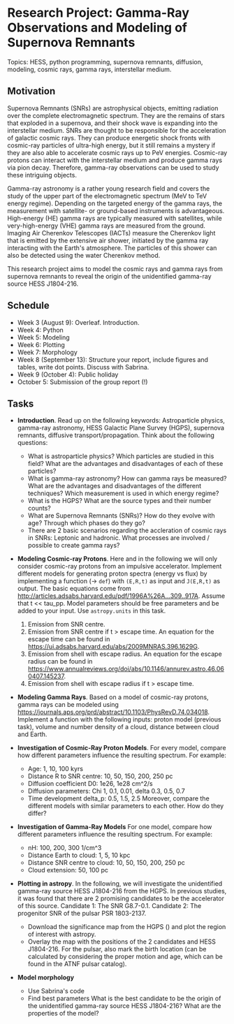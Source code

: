 # Research Project: Gamma-Ray Observations and Modeling of Supernova Remnants

Topics: HESS, python programming, supernova remnants, diffusion, modeling, cosmic rays, gamma rays, interstellar medium.

## Motivation
Supernova Remnants (SNRs) are astrophysical objects, emitting radiation over the complete electromagnetic spectrum.
They are the remains of stars that exploded in a supernova, and their shock wave is expanding into the interstellar medium. 
SNRs are thought to be responsible for the acceleration of galactic cosmic rays.
They can produce energetic shock fronts with cosmic-ray particles of ultra-high energy, but it still remains a mystery if they are also able to accelerate cosmic rays up to PeV energies. 
Cosmic-ray protons can interact with the interstellar medium and produce gamma rays via pion decay. 
Therefore, gamma-ray observations can be used to study these intriguing objects.

Gamma-ray astronomy is a rather young research field and covers the study of the upper part of the electromagnetic spectrum (MeV to TeV energy regime). Depending on the targeted energy of the gamma rays, the measurement with satellite- or ground-based instruments is advantageous. High-energy (HE) gamma rays are typically measured with satellites, while very-high-energy (VHE) gamma rays are measured from the ground. Imaging Air Cherenkov Telescopes (IACTs) measure the Cherenkov light that is emitted by the extensive air shower, initiated by the gamma ray interacting with the Earth's atmosphere. The particles of this shower can also be detected using the water Cherenkov method.

This research project aims to model the cosmic rays and gamma rays from supernova remnants to reveal the origin of the unidentified gamma-ray source HESS J1804-216.


## Schedule
* Week 3 (August 9): Overleaf. Introduction.
* Week 4: Python
* Week 5: Modeling
* Week 6: Plotting
* Week 7: Morphology
* Week 8 (September 13): Structure your report, include figures and tables, write dot points. Discuss with Sabrina.
* Week 9 (October 4): Public holiday
* October 5: Submission of the group report (!)


## Tasks

* **Introduction**. Read up on the following keywords: Astroparticle physics, gamma-ray astronomy, HESS Galactic Plane Survey (HGPS), supernova remnants, diffusive transport/propagation. 
Think about the following questions: 
    - What is astroparticle physics? Which particles are studied in this field? What are the advantages and disadvantages of each of these particles?
    - What is gamma-ray astronomy? How can gamma rays be measured? What are the advantages and disadvantages of the different techniques? Which measurement is used in which energy regime? 
    - What is the HGPS? What are the source types and their number counts?
    - What are Supernova Remnants (SNRs)? How do they evolve with age? Through which phases do they go?
    - There are 2 basic scenarios regarding the accleration of cosmic rays in SNRs: Leptonic and hadronic. What processes are involved / possible to create gamma rays?
    
* **Modeling Cosmic-ray Protons**. Here and in the following we will only consider cosmic-ray protons from an impulsive accelerator. Implement different models for generating proton spectra (energy vs flux) by implementing a function (-> `def`) with `(E,R,t)` as input and `J(E,R,t)` as output. The basic equations come from http://articles.adsabs.harvard.edu/pdf/1996A%26A...309..917A. Assume that t << tau_pp. Model parameters should be free parameters and be added to your input. Use `astropy.units` in this task.

    1. Emission from SNR centre.
    2. Emission from SNR centre if t > escape time. An equation for the escape time can be found in https://ui.adsabs.harvard.edu/abs/2009MNRAS.396.1629G.
    3. Emission from shell with escape radius. An equation for the escape radius can be found in https://www.annualreviews.org/doi/abs/10.1146/annurev.astro.46.060407.145237.
    4. Emission from shell with escape radius if t > escape time.

* **Modeling Gamma Rays**. Based on a model of cosmic-ray protons, gamma rays can be modeled using https://journals.aps.org/prd/abstract/10.1103/PhysRevD.74.034018. Implement a function with the following inputs: proton model (previous task), volume and number density of a cloud, distance between cloud and Earth. 

* **Investigation of Cosmic-Ray Proton Models**. For every model, compare how different parameters influence the resulting spectrum. For example:
    - Age: 1, 10, 100 kyrs
    - Distance R to SNR centre: 10, 50, 150, 200, 250 pc
    - Diffusion coefficient D0: 1e26, 1e28 cm^2/s
    - Diffusion parameters: Chi 1, 0.1, 0.01, delta 0.3, 0.5, 0.7
    - Time development delta_p: 0.5, 1.5, 2.5
Moreover, compare the different models with similar parameters to each other. How do they differ?

* **Investigation of Gamma-Ray Models** For one model, compare how different parameters influence the resulting spectrum. For example:
    - nH: 100, 200, 300 1/cm^3
    - Distance Earth to cloud: 1, 5, 10 kpc
    - Distance SNR centre to cloud: 10, 50, 150, 200, 250 pc
    - Cloud extension: 50, 100 pc

* **Plotting in astropy**. In the following, we will investigate the unidentified gamma-ray source HESS J1804-216 from the HGPS. In previous studies, it was found that there are 2 promising candidates to be the accelerator of this source. Candidate 1: The SNR G8.7-0.1. Candidate 2: The progenitor SNR of the pulsar PSR 1803-2137. 
    - Download the significance map from the HGPS () and plot the region of interest with astropy.
    - Overlay the map with the positions of the 2 candidates and HESS J1804-216. For the pulsar, also mark the birth location (can be calculated by considering the proper motion and age, which can be found in the ATNF pulsar catalog).

* **Model morphology** 
    - Use Sabrina's code
    - Find best parameters
What is the best candidate to be the origin of the unidentified gamma-ray source HESS J1804-216? What are the properties of the model?
